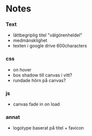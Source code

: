 # Notes

### Text

- lättbegriplig titel "välgörenheldel"
- medmänsklighet
- texten i google drive 600characters

### css

- on hover
- box shadow till canvas i vitt?
- rundade hörn på canvas?

### js

- canvas fade in on load

### annat

- logotype baserat på titel + favicon
